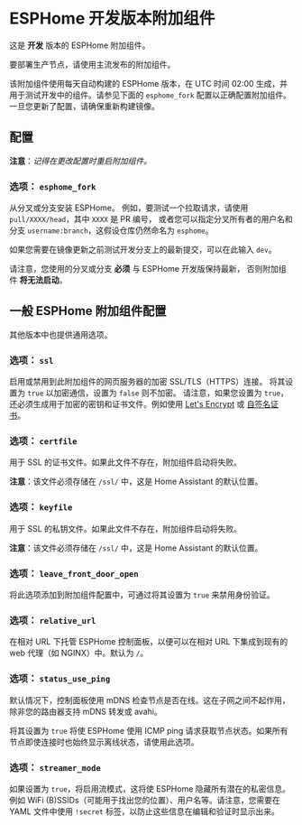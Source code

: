 # ESPHome 开发版本附加组件

这是 **开发** 版本的 ESPHome 附加组件。

要部署生产节点，请使用主流发布的附加组件。

该附加组件使用每天自动构建的 ESPHome 版本，在 UTC 时间 02:00 生成，并用于测试开发中的组件。请参见下面的 `esphome_fork` 配置以正确配置附加组件。一旦您更新了配置，请确保重新构建镜像。

## 配置

**注意**：_记得在更改配置时重启附加组件。_

### 选项： `esphome_fork`

从分叉或分支安装 ESPHome。
例如，要测试一个拉取请求，请使用 `pull/XXXX/head`，其中 `XXXX` 是 PR 编号，
或者您可以指定分叉所有者的用户名和分支 `username:branch`，这假设仓库仍然命名为 `esphome`。

如果您需要在镜像更新之前测试开发分支上的最新提交，可以在此输入 `dev`。

请注意，您使用的分叉或分支 **必须** 与 ESPHome 开发版保持最新，
否则附加组件 **将无法启动**。

## 一般 ESPHome 附加组件配置

其他版本中也提供通用选项。

### 选项： `ssl`

启用或禁用到此附加组件的网页服务器的加密 SSL/TLS（HTTPS）连接。
将其设置为 `true` 以加密通信，设置为 `false` 则不加密。
请注意，如果您设置为 `true`，还必须生成用于加密的密钥和证书文件。例如使用 [Let's Encrypt](https://www.home-assistant.io/addons/lets_encrypt/)
或 [自签名证书](https://www.home-assistant.io/docs/ecosystem/certificates/tls_self_signed_certificate/)。

### 选项： `certfile`

用于 SSL 的证书文件。如果此文件不存在，附加组件启动将失败。

**注意**：该文件必须存储在 `/ssl/` 中，这是 Home Assistant 的默认位置。

### 选项： `keyfile`

用于 SSL 的私钥文件。如果此文件不存在，附加组件启动将失败。

**注意**：该文件必须存储在 `/ssl/` 中，这是 Home Assistant 的默认位置。

### 选项： `leave_front_door_open`

将此选项添加到附加组件配置中，可通过将其设置为 `true` 来禁用身份验证。

### 选项： `relative_url`

在相对 URL 下托管 ESPHome 控制面板，以便可以在相对 URL 下集成到现有的 web 代理（如 NGINX）中。默认为 `/`。

### 选项： `status_use_ping`

默认情况下，控制面板使用 mDNS 检查节点是否在线。这在子网之间不起作用，除非您的路由器支持 mDNS 转发或 avahi。

将其设置为 `true` 将使 ESPHome 使用 ICMP ping 请求获取节点状态。如果所有节点即使连接时也始终显示离线状态，请使用此选项。

### 选项： `streamer_mode`

如果设置为 `true`，将启用流模式，这将使 ESPHome 隐藏所有潜在的私密信息。例如 WiFi (B)SSIDs（可能用于找出您的位置）、用户名等。请注意，您需要在 YAML 文件中使用 `!secret` 标签，以防止这些信息在编辑和验证时显示出来。